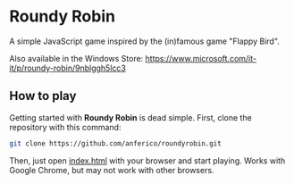 # Roundy Robin

A simple JavaScript game inspired by the (in)famous game "Flappy Bird". 

Also available in the Windows Store: https://www.microsoft.com/it-it/p/roundy-robin/9nblggh5lcc3

## How to play
Getting started with **Roundy Robin** is dead simple. First, clone the repository with this command:
```bash
git clone https://github.com/anferico/roundyrobin.git
```
Then, just open [index.html](index.html) with your browser and start playing. Works with Google Chrome, but may not work with other browsers.
